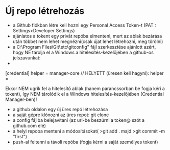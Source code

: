 # Új repo létrehozás

- a Github fiókban létre kell hozni egy Personal Access Token-t (PAT : Settings>Developer Settings)
- ajánlatos a tokent egy privát repóba elmenteni, mert az ablak bezárása után többet nem lehet megnézni(csak újat lehet létrehozni, meg törölni)
- a C:\Program Files\Git\etc\gitconfig" fájl szerkesztése ajánlott azért, hogy NE tárolja el a Windows a hitelesítés-kezelőjében a github-os jelszavunkat:
- 
 [credential]
	helper = manager-core // HELYETT (üresen kell hagyni): helper =

 Ekkor NEM ugrik fel a hitelesítő ablak (hanem parancssorban be fogja kéri a tokent), így NEM tárolódik el a Windows hitelesítés-kezelőjében (Credential Manager-ben)!
- a github oldalon egy új üres repó létrehozása
- a saját gépre klónozni az üres repot: git clone <url>
- a config fájlba belejavítani (az url-be beszúrni a token@ szót a github.com elé)
- a helyi repoba menteni a módosításokat( >git add . majd >git commit -m "first")
- push-al feltenni a távoli repóba (fogja kérni a saját személyes tokent)